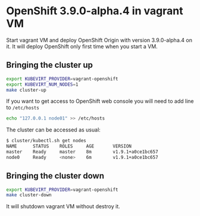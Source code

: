 # OpenShift 3.9.0-alpha.4 in vagrant VM

Start vagrant VM and deploy OpenShift Origin with version 3.9.0-alpha.4 on it.
It will deploy OpenShift only first time when you start a VM.

## Bringing the cluster up

```bash
export KUBEVIRT_PROVIDER=vagrant-openshift
export KUBEVIRT_NUM_NODES=1
make cluster-up
```

If you want to get access to OpenShift web console you will need to add line to `/etc/hosts`
```bash
echo "127.0.0.1 node01" >> /etc/hosts
```

The cluster can be accessed as usual:

```bash
$ cluster/kubectl.sh get nodes
NAME      STATUS    ROLES     AGE       VERSION
master    Ready     master    8m        v1.9.1+a0ce1bc657
node0     Ready     <none>    6m        v1.9.1+a0ce1bc657
```

## Bringing the cluster down

```bash
export KUBEVIRT_PROVIDER=vagrant-openshift
make cluster-down
```

It will shutdown vagrant VM without destroy it.
